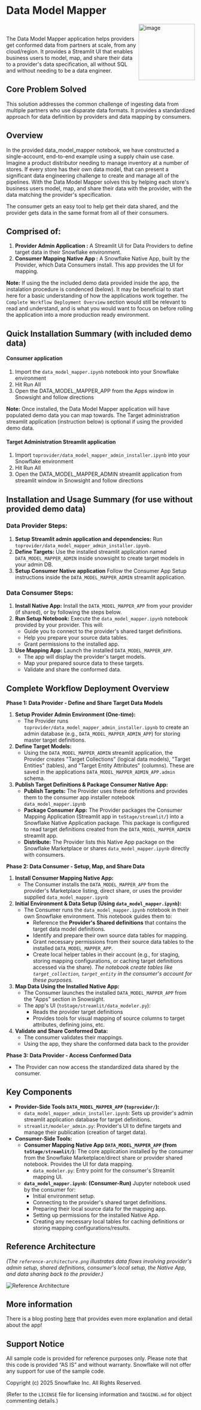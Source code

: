 # Data Model Mapper 

<a href="https://emerging-solutions-toolbox.streamlit.app/">
    <img src="https://github.com/user-attachments/assets/aa206d11-1d86-4f32-8a6d-49fe9715b098" alt="image" width="150" align="right";">
</a>

<br>

The Data Model Mapper application helps providers get conformed data from partners at scale, from any cloud/region.  It provides a Streamlit UI that enables business users to model, map, and share their data to a provider's data specification, all without SQL and without needing to be a data engineer.


## Core Problem Solved

This solution addresses the common challenge of ingesting data from multiple partners who use disparate data formats. It provides a standardized approach for data definition by providers and data mapping by consumers.

## Overview
In the provided data_model_mapper notebook, we have constructed a single-account, end-to-end example using a supply chain use case.  Imagine a product distributor needing to manage inventory at a number of stores.  If every store has their own data model, that can present a significant data engineering challenge to create and manage all of the pipelines.  With the Data Model Mapper solves this by helping each store's business users model, map, and share their data with the provider, with the data matching the provider's specification.


The consumer gets an easy tool to help get their data shared, and the provider gets data in the same format from all of their consumers.

## Comprised of:


1.  **Provider Admin Application :** A Streamlit UI for Data Providers to define target data in their Snowflake environment.
2.  **Consumer Mapping Native App :** A Snowflake Native App, built by the Provider, which Data Consumers install. This app provides the UI for mapping.

**Note:** If using the the included demo data provided inside the app, the instalation procedure is condenced (below). It may be beneficial to start here for a basic understanding of how the applications work together. `The Complete Workflow Deployment Overview` section would still be relevant to read and understand, and is what you would want to focus on before rolling the application into a more production ready environment.

## Quick Installation Summary (with included demo data)

#### Consumer application
1. Import the `data_model_mapper.ipynb` notebook into your Snowflake environment
2. Hit Run All
3. Open the DATA_MODEL_MAPPER_APP from the Apps window in Snowsight and follow directions

**Note:** Once installed, the Data Model Mapper application will have populated demo data you can map towards. The Target administration streamlit application (instruction below) is optional if using the provided demo data.

#### Target Administration Streamlit application
1. Import `toprovider/data_model_mapper_admin_installer.ipynb` into your Snowflake environment
2. Hit Run All
3. Open the DATA_MODEL_MAPPER_ADMIN streamlit application from streamlit window in Snowsight and follow directions

## Installation and Usage Summary (for use without provided demo data)

### Data Provider Steps:

1.  **Setup Streamlit admin application and dependencies:** Run `toprovider/data_model_mapper_admin_installer.ipynb`.
2.  **Define Targets:** Use the installed streamlit application named `DATA_MODEL_MAPPER_ADMIN` inside snowsight to create target models in your admin DB.
2.  **Setup Consumer Native application** Follow the Consumer App Setup instructions inside the `DATA_MODEL_MAPPER_ADMIN` streamlit application.

### Data Consumer Steps:

1.  **Install Native App:** Install the `DATA_MODEL_MAPPER_APP` from your provider (if shared), or by following the steps below.
2.  **Run Setup Notebook:** Execute the `data_model_mapper.ipynb` notebook provided by your provider. This will:
    *   Guide you to connect to the provider's shared target definitions.
    *   Help you prepare your source data tables.
    *   Grant permissions to the installed app.
3.  **Use Mapping App:** Launch the installed `DATA_MODEL_MAPPER_APP`.
    *   The app will display the provider's target models.
    *   Map your prepared source data to these targets.
    *   Validate and share the conformed data.


## Complete Workflow Deployment Overview

**Phase 1: Data Provider - Define and Share Target Data Models**

1.  **Setup Provider Admin Environment (One-time):**
    *   The Provider runs `toprovider/data_model_mapper_admin_installer.ipynb` to create an admin database (e.g., `DATA_MODEL_MAPPER_ADMIN_APP`) for storing master target definitions.
2.  **Define Target Models:**
    *   Using the `DATA_MODEL_MAPPER_ADMIN` streamlit application, the Provider creates "Target Collections" (logical data models), "Target Entities" (tables), and "Target Entity Attributes" (columns). These are saved in the applications `DATA_MODEL_MAPPER_ADMIN_APP.admin` schema.
3.  **Publish Target Definitions & Package Consumer Native App:**
    *   **Publish Targets:** The Provider uses these definitions and provides them to the consumer app installer notebook `data_model_mapper.ipynb`
    *   **Package Consumer App:** The Provider packages the Consumer Mapping Application (Streamlit app in `toStage/streamlit/`) into a Snowflake Native Application package. This package is configured to read target definitions created from the `DATA_MODEL_MAPPER_ADMIN` streamlit app.
    *   **Distribute:** The Provider lists this Native App package on the Snowflake Marketplace or shares `data_model_mapper.ipynb` directly with consumers.

**Phase 2: Data Consumer - Setup, Map, and Share Data**

1.  **Install Consumer Mapping Native App:**
    *   The Consumer installs the `DATA_MODEL_MAPPER_APP` from the provider's Marketplace listing, direct share, or uses the provider supplied `data_model_mapper.ipynb`
2.  **Initial Environment & Data Setup (Using `data_model_mapper.ipynb`):**
    *   The Consumer runs the `data_model_mapper.ipynb` notebook in their own Snowflake environment. This notebook guides them to:
        *   Reference the **Provider's Shared definitions** that contains the target data model definitions.
        *   Identify and prepare their own source data tables for mapping.
        *   Grant necessary permissions from their source data tables to the installed `DATA_MODEL_MAPPER_APP`.
        *   Create local helper tables in their account (e.g., for staging, storing mapping configurations, or caching target definitions accessed via the share). *The notebook create tables like `target_collection`, `target_entity` in the consumer's account for these purposes.*
3.  **Map Data Using the Installed Native App:**
    *   The Consumer launches the installed `DATA_MODEL_MAPPER_APP` from the "Apps" section in Snowsight.
    *   The app's UI (`toStage/streamlit/data_modeler.py`):
        *   Reads the provider target definitions 
        *   Provides tools for visual mapping of source columns to target attributes, defining joins, etc.
4.  **Validate and Share Conformed Data:**
    *   The consumer validates their mappings.
    *   Using the app, they share the conformed data back to the provider

**Phase 3: Data Provider - Access Conformed Data**

*   The Provider can now access the standardized data shared by the consumer.

## Key Components

*   **Provider-Side Tools `DATA_MODEL_MAPPER_APP` (`toprovider/`):**
    *   `data_model_mapper_admin_installer.ipynb`: Sets up provider's admin streamlit application database for target definitions.
    *   `streamlit/modeler_admin.py`: Provider's UI to define targets and manage their publication (creation of target data).
*   **Consumer-Side Tools:**
    *   **Consumer Mapping Native App `DATA_MODEL_MAPPER_APP` (from `toStage/streamlit/`):** The core application installed by the consumer from the Snowflake Marketplace/direct share or provider shared notebook. Provides the UI for data mapping.
        *   `data_modeler.py`: Entry point for the consumer's Streamlit mapping UI.
    *   **`data_model_mapper.ipynb`**: **(Consumer-Run)** Jupyter notebook used by the consumer for:
        *   Initial environment setup.
        *   Connecting to the provider's shared target definitions.
        *   Preparing their local source data for the mapping app.
        *   Setting up permissions for the installed Native App.
        *   Creating any necessary local tables for caching definitions or storing mapping configurations/results.


## Reference Architecture

*(The `reference-architecture.png` illustrates data flows involving provider's admin setup, shared definitions, consumer's local setup, the Native App, and data sharing back to the provider.)*

![Reference Architecture](reference-architecture.png)

## More information
There is a blog posting  [here](https://medium.com/snowflake/data-model-mapper-a-snowflake-native-app-for-data-collaboration-at-scale-️-a641f14f5699) that provides even more explanation and detail about the app!

## Support Notice

All sample code is provided for reference purposes only. Please note that this code is provided “AS IS” and without warranty. Snowflake will not offer any support for use of the sample code.

Copyright (c) 2025 Snowflake Inc. All Rights Reserved.

(Refer to the `LICENSE` file for licensing information and `TAGGING.md` for object commenting details.)


